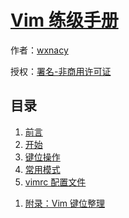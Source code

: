 # [Vim 练级手册]()

作者：[wxnacy](https://wxnacy.com)

授权：<a rel="license" href="http://creativecommons.org/licenses/by-nc/4.0/">署名-非商用许可证</a>

## 目录
1. [前言](#README)
1. [开始](#docs/get_started)
1. [键位操作](#docs/key-position)
1. [常用模式](#docs/mode)
1. [vimrc 配置文件](#docs/vimrc)
<!-- 1. [高级键位](#docs/advanced-key-position) -->
<!-- 1. [vimgrep 全局搜索](#docs/vimgrep) -->
1. [附录：Vim 键位整理](#docs/all-key)

